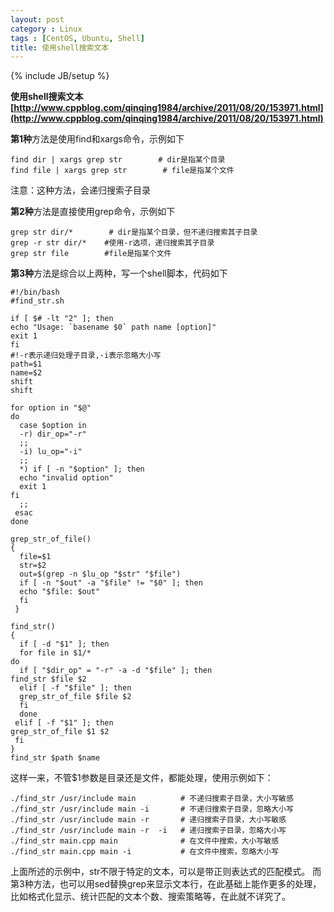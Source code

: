 ```yaml
---
layout: post
category : Linux
tags : [CentOS, Ubuntu, Shell]
title: 使用shell搜索文本
---
```

{% include JB/setup %}

**使用shell搜索文本 [http://www.cppblog.com/qinqing1984/archive/2011/08/20/153971.html](http://www.cppblog.com/qinqing1984/archive/2011/08/20/153971.html)**

**第1种**方法是使用find和xargs命令，示例如下

    find dir | xargs grep str        # dir是指某个目录
    find file | xargs grep str        # file是指某个文件

注意：这种方法，会递归搜索子目录

**第2种**方法是直接使用grep命令，示例如下

    grep str dir/*        # dir是指某个目录，但不递归搜索其子目录
    grep -r str dir/*    #使用-r选项，递归搜索其子目录
    grep str file        #file是指某个文件

**第3种**方法是综合以上两种，写一个shell脚本，代码如下

    #!/bin/bash
    #find_str.sh   

    if [ $# -lt "2" ]; then
    echo "Usage: `basename $0` path name [option]"
    exit 1
    fi
    #!-r表示递归处理子目录,-i表示忽略大小写
    path=$1
    name=$2
    shift
    shift   

    for option in "$@"
    do
      case $option in
      -r) dir_op="-r"
      ;;
      -i) lu_op="-i"
      ;;
      *) if [ -n "$option" ]; then
      echo "invalid option"
      exit 1
    fi
      ;;
     esac
    done    

    grep_str_of_file()
    {
      file=$1
      str=$2
      out=$(grep -n $lu_op "$str" "$file")
      if [ -n "$out" -a "$file" != "$0" ]; then
      echo "$file: $out"
      fi
     }    

    find_str()
    {
      if [ -d "$1" ]; then
      for file in $1/*
    do
      if [ "$dir_op" = "-r" -a -d "$file" ]; then
    find_str $file $2
      elif [ -f "$file" ]; then
      grep_str_of_file $file $2
      fi
      done
     elif [ -f "$1" ]; then
    grep_str_of_file $1 $2
     fi
    }
    find_str $path $name

这样一来，不管$1参数是目录还是文件，都能处理，使用示例如下：

    ./find_str /usr/include main          # 不递归搜索子目录，大小写敏感
    ./find_str /usr/include main -i       # 不递归搜索子目录，忽略大小写
    ./find_str /usr/include main -r       # 递归搜索子目录，大小写敏感
    ./find_str /usr/include main -r  -i   # 递归搜索子目录，忽略大小写
    ./find_str main.cpp main              # 在文件中搜索，大小写敏感
    ./find_str main.cpp main -i           # 在文件中搜索，忽略大小写

上面所述的示例中，str不限于特定的文本，可以是带正则表达式的匹配模式。
而第3种方法，也可以用sed替换grep来显示文本行，在此基础上能作更多的处理，比如格式化显示、统计匹配的文本个数、搜索策略等，在此就不详究了。